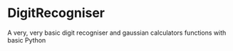 # DigitRecogniser
A very, very basic digit recogniser and gaussian calculators functions with basic Python
